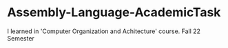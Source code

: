 # Assembly-Language-AcademicTask
I learned in 'Computer Organization and Achitecture' course. Fall 22 Semester
